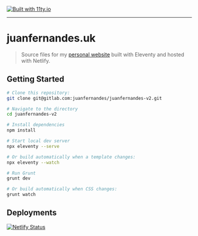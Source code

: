 [![Built with 11ty.io](https://img.shields.io/badge/powered%20by-11ty.io-%23000.svg)](https://11ty.io/)

---

# juanfernandes.uk

> Source files for my [personal website](https://juanfernandes.uk) built with Eleventy and hosted with Netlify.

## Getting Started

```bash
# Clone this repository:
git clone git@gitlab.com:juanfernandes/juanfernandes-v2.git

# Navigate to the directory
cd juanfernandes-v2

# Install dependencies
npm install

# Start local dev server
npx eleventy --serve

# Or build automatically when a template changes:
npx eleventy --watch

# Run Grunt
grunt dev

# Or build automatically when CSS changes:
grunt watch
```

## Deployments
[![Netlify Status](https://api.netlify.com/api/v1/badges/ad9cac69-cad5-4015-9a0e-98ceef6380da/deploy-status)](https://app.netlify.com/sites/juanfernandes/deploys)
